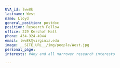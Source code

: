 ```yaml
---
UVA_id: lww8k
lastname: West
name: Lloyd
general_position: postdoc
position: Research Fellow
office: 229 Kerchof Hall
phone: 434-924-4944
email: lww8k@virginia.edu
image: __SITE_URL__/img/people/West.jpg
personal_page:
interests: #Any and all narrower research interests

---
```

